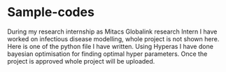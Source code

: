 # Sample-codes
During my research internship as Mitacs Globalink research Intern I have worked on infectious disease modelling, whole project is not shown here. Here is one of the python file I have written. Using Hyperas I have done bayesian optimisation for finding optimal hyper parameters. Once the project is approved whole project will be uploaded.
